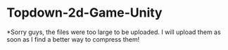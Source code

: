 # Topdown-2d-Game-Unity
*Sorry guys, the files were too large to be uploaded. I will upload them as soon as I find a better way to compress them!
